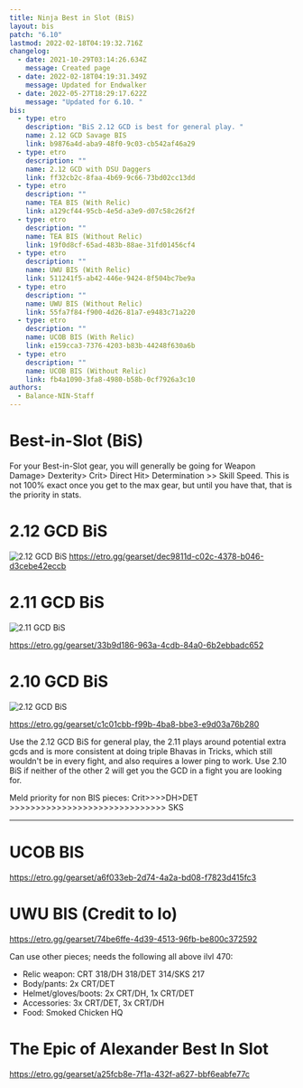```yaml
---
title: Ninja Best in Slot (BiS)
layout: bis
patch: "6.10"
lastmod: 2022-02-18T04:19:32.716Z
changelog:
  - date: 2021-10-29T03:14:26.634Z
    message: Created page
  - date: 2022-02-18T04:19:31.349Z
    message: Updated for Endwalker
  - date: 2022-05-27T18:29:17.622Z
    message: "Updated for 6.10. "
bis:
  - type: etro
    description: "BiS 2.12 GCD is best for general play. "
    name: 2.12 GCD Savage BIS
    link: b9876a4d-aba9-48f0-9c03-cb542af46a29
  - type: etro
    description: ""
    name: 2.12 GCD with DSU Daggers
    link: ff32cb2c-8faa-4b69-9c66-73bd02cc13dd
  - type: etro
    description: ""
    name: TEA BIS (With Relic)
    link: a129cf44-95cb-4e5d-a3e9-d07c58c26f2f
  - type: etro
    description: ""
    name: TEA BIS (Without Relic)
    link: 19f0d8cf-65ad-483b-88ae-31fd01456cf4
  - type: etro
    description: ""
    name: UWU BIS (With Relic)
    link: 511241f5-ab42-446e-9424-8f504bc7be9a
  - type: etro
    description: ""
    name: UWU BIS (Without Relic)
    link: 55fa7f84-f900-4d26-81a7-e9483c71a220
  - type: etro
    description: ""
    name: UCOB BIS (With Relic)
    link: e159cca3-7376-4203-b83b-44248f630a6b
  - type: etro
    description: ""
    name: UCOB BIS (Without Relic)
    link: fb4a1090-3fa8-4980-b58b-0cf7926a3c10
authors:
  - Balance-NIN-Staff
---
```

# Best-in-Slot (BiS)

For your Best-in-Slot gear, you will generally be going for Weapon Damage> Dexterity> Crit> Direct Hit> Determination >> Skill Speed. This is not 100% exact once you get to the max gear, but until you have that, that is the priority in stats. 

# 2.12 GCD BiS

![2.12 GCD BiS](https://i.gyazo.com/1cb336372acce657393786ccad4a7596.png)
<https://etro.gg/gearset/dec9811d-c02c-4378-b046-d3cebe42eccb>

# 2.11 GCD BiS

![2.11 GCD BiS](https://i.gyazo.com/d353943f5d3d61160b11739b6868e3a6.png)

<https://etro.gg/gearset/33b9d186-963a-4cdb-84a0-6b2ebbadc652>

# 2.10 GCD BiS

![2.12 GCD BiS](https://cdn.discordapp.com/attachments/277968373336244234/870902464302420008/unknown.png)

<https://etro.gg/gearset/c1c01cbb-f99b-4ba8-bbe3-e9d03a76b280>

Use the 2.12 GCD BiS for general play, the 2.11 plays around potential extra gcds and is more consistent at doing triple Bhavas in Tricks, which still wouldn't be in every fight, and also requires a lower ping to work. Use 2.10 BiS if neither of the other 2 will get you the GCD in a fight you are looking for.

Meld priority for non BIS pieces: Crit>>>>DH>DET >>>>>>>>>>>>>>>>>>>>>>>>>>>>>> SKS

- - -

# UCOB BIS

<https://etro.gg/gearset/a6f033eb-2d74-4a2a-bd08-f7823d415fc3>

# UWU BIS (Credit to Io)

<https://etro.gg/gearset/74be6ffe-4d39-4513-96fb-be800c372592>

Can use other pieces; needs the following all above ilvl 470:

* Relic weapon: CRT 318/DH 318/DET 314/SKS 217 
* Body/pants: 2x CRT/DET
* Helmet/gloves/boots: 2x CRT/DH, 1x CRT/DET
* Accessories: 3x CRT/DET, 3x CRT/DH
* Food: Smoked Chicken HQ

# The Epic of Alexander Best In Slot

<https://etro.gg/gearset/a25fcb8e-7f1a-432f-a627-bbf6eabfe77c>